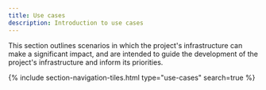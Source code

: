```yaml
---
title: Use cases
description: Introduction to use cases
---
```


This section outlines scenarios in which the project's infrastructure can make a significant impact, and are intended to guide the development of the project's infrastructure and inform its priorities.



{% include section-navigation-tiles.html type="use-cases" search=true %}



